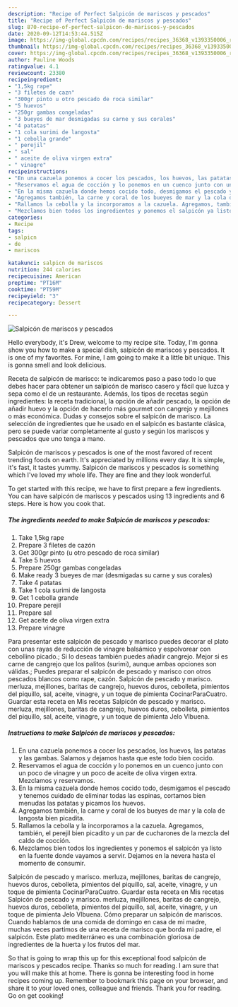 ```yaml
---
description: "Recipe of Perfect Salpicón de mariscos y pescados"
title: "Recipe of Perfect Salpicón de mariscos y pescados"
slug: 870-recipe-of-perfect-salpicon-de-mariscos-y-pescados
date: 2020-09-12T14:53:44.515Z
image: https://img-global.cpcdn.com/recipes/recipes_36368_v1393350006_receta_foto_00036368/751x532cq70/salpicon-de-mariscos-y-pescados-foto-principal.jpg
thumbnail: https://img-global.cpcdn.com/recipes/recipes_36368_v1393350006_receta_foto_00036368/751x532cq70/salpicon-de-mariscos-y-pescados-foto-principal.jpg
cover: https://img-global.cpcdn.com/recipes/recipes_36368_v1393350006_receta_foto_00036368/751x532cq70/salpicon-de-mariscos-y-pescados-foto-principal.jpg
author: Pauline Woods
ratingvalue: 4.1
reviewcount: 23380
recipeingredient:
- "1,5kg rape"
- "3 filetes de cazn"
- "300gr pinto u otro pescado de roca similar"
- "5 huevos"
- "250gr gambas congeladas"
- "3 bueyes de mar desmigadas su carne y sus corales"
- "4 patatas"
- "1 cola surimi de langosta"
- "1 cebolla grande"
- " perejil"
- " sal"
- " aceite de oliva virgen extra"
- " vinagre"
recipeinstructions:
- "En una cazuela ponemos a cocer los pescados, los huevos, las patatas y las gambas. Salamos y dejamos hasta que este todo bien cocido."
- "Reservamos el agua de cocción y lo ponemos en un cuenco junto con un poco de vinagre y un poco de aceite de oliva virgen extra. Mezclamos y reservamos."
- "En la misma cazuela donde hemos cocido todo, desmigamos el pescado y tenemos cuidado de eliminar todas las espinas, cortamos bien menudas las patatas y picamos los huevos."
- "Agregamos también, la carne y coral de los bueyes de mar y la cola de langosta bien picadita."
- "Rallamos la cebolla y la incorporamos a la cazuela. Agregamos, también, el perejil bien picadito y un par de cucharones de la mezcla del caldo de cocción."
- "Mezclamos bien todos los ingredientes y ponemos el salpicón ya listo en la fuente donde vayamos a servir. Dejamos en la nevera hasta el momento de consumir."
categories:
- Recipe
tags:
- salpicn
- de
- mariscos

katakunci: salpicn de mariscos 
nutrition: 244 calories
recipecuisine: American
preptime: "PT16M"
cooktime: "PT59M"
recipeyield: "3"
recipecategory: Dessert

---
```



![Salpicón de mariscos y pescados](https://img-global.cpcdn.com/recipes/recipes_36368_v1393350006_receta_foto_00036368/751x532cq70/salpicon-de-mariscos-y-pescados-foto-principal.jpg)

Hello everybody, it's Drew, welcome to my recipe site. Today, I'm gonna show you how to make a special dish, salpicón de mariscos y pescados. It is one of my favorites. For mine, I am going to make it a little bit unique. This is gonna smell and look delicious.

Receta de salpicón de marisco: te indicaremos paso a paso todo lo que debes hacer para obtener un salpicón de marisco casero y fácil que luzca y sepa como el de un restaurante. Además, los tipos de recetas según ingredientes: la receta tradicional, la opción de añadir pescado, la opción de añadir huevo y la opción de hacerlo más gourmet con cangrejo y mejillones o más económica. Dudas y consejos sobre el salpicón de marisco. La selección de ingredientes que he usado en el salpicón es bastante clásica, pero se puede variar completamente al gusto y según los mariscos y pescados que uno tenga a mano.

Salpicón de mariscos y pescados is one of the most favored of recent trending foods on earth. It's appreciated by millions every day. It is simple, it's fast, it tastes yummy. Salpicón de mariscos y pescados is something which I've loved my whole life. They are fine and they look wonderful.


To get started with this recipe, we have to first prepare a few ingredients. You can have salpicón de mariscos y pescados using 13 ingredients and 6 steps. Here is how you cook that.

<!--inarticleads1-->

##### The ingredients needed to make Salpicón de mariscos y pescados:

1. Take 1,5kg rape
1. Prepare 3 filetes de cazón
1. Get 300gr pinto (u otro pescado de roca similar)
1. Take 5 huevos
1. Prepare 250gr gambas congeladas
1. Make ready 3 bueyes de mar (desmigadas su carne y sus corales)
1. Take 4 patatas
1. Take 1 cola surimi de langosta
1. Get 1 cebolla grande
1. Prepare  perejil
1. Prepare  sal
1. Get  aceite de oliva virgen extra
1. Prepare  vinagre


Para presentar este salpicón de pescado y marisco puedes decorar el plato con unas rayas de reducción de vinagre balsámico y espolvorear con cebollino picado.; Si lo deseas también puedes añadir cangrejo. Mejor si es carne de cangrejo que los palitos (surimi), aunque ambas opciones son válidas.; Puedes preparar el salpicón de pescado y marisco con otros pescados blancos como rape, cazón. Salpicón de pescado y marisco. merluza, mejillones, baritas de cangrejo, huevos duros, cebolleta, pimientos del piquillo, sal, aceite, vinagre, y un toque de pimienta CocinarParaCuatro. Guardar esta receta en Mis recetas Salpicón de pescado y marisco. merluza, mejillones, baritas de cangrejo, huevos duros, cebolleta, pimientos del piquillo, sal, aceite, vinagre, y un toque de pimienta Jelo Vlbuena. 

<!--inarticleads2-->

##### Instructions to make Salpicón de mariscos y pescados:

1. En una cazuela ponemos a cocer los pescados, los huevos, las patatas y las gambas. Salamos y dejamos hasta que este todo bien cocido.
1. Reservamos el agua de cocción y lo ponemos en un cuenco junto con un poco de vinagre y un poco de aceite de oliva virgen extra. Mezclamos y reservamos.
1. En la misma cazuela donde hemos cocido todo, desmigamos el pescado y tenemos cuidado de eliminar todas las espinas, cortamos bien menudas las patatas y picamos los huevos.
1. Agregamos también, la carne y coral de los bueyes de mar y la cola de langosta bien picadita.
1. Rallamos la cebolla y la incorporamos a la cazuela. Agregamos, también, el perejil bien picadito y un par de cucharones de la mezcla del caldo de cocción.
1. Mezclamos bien todos los ingredientes y ponemos el salpicón ya listo en la fuente donde vayamos a servir. Dejamos en la nevera hasta el momento de consumir.


Salpicón de pescado y marisco. merluza, mejillones, baritas de cangrejo, huevos duros, cebolleta, pimientos del piquillo, sal, aceite, vinagre, y un toque de pimienta CocinarParaCuatro. Guardar esta receta en Mis recetas Salpicón de pescado y marisco. merluza, mejillones, baritas de cangrejo, huevos duros, cebolleta, pimientos del piquillo, sal, aceite, vinagre, y un toque de pimienta Jelo Vlbuena. Cómo preparar un salpicón de mariscos. Cuando hablamos de una comida de domingo en casa de mi madre, muchas veces partimos de una receta de marisco que borda mi padre, el salpicón. Este plato mediterráneo es una combinación gloriosa de ingredientes de la huerta y los frutos del mar. 

So that is going to wrap this up for this exceptional food salpicón de mariscos y pescados recipe. Thanks so much for reading. I am sure that you will make this at home. There is gonna be interesting food in home recipes coming up. Remember to bookmark this page on your browser, and share it to your loved ones, colleague and friends. Thank you for reading. Go on get cooking!
